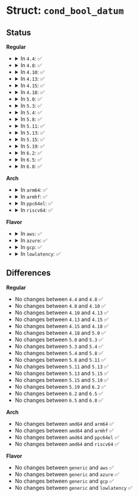 # Struct: <code>cond_bool_datum</code>

## Status
<b>Regular</b>
<ul>
<li>
<details>
<summary>In <code>4.4</code>: ✅</summary>

```c
struct cond_bool_datum {
    __u32 value;
    int state;
};
```
</details>
</li>
<li>
<details>
<summary>In <code>4.8</code>: ✅</summary>

```c
struct cond_bool_datum {
    __u32 value;
    int state;
};
```
</details>
</li>
<li>
<details>
<summary>In <code>4.10</code>: ✅</summary>

```c
struct cond_bool_datum {
    __u32 value;
    int state;
};
```
</details>
</li>
<li>
<details>
<summary>In <code>4.13</code>: ✅</summary>

```c
struct cond_bool_datum {
    __u32 value;
    int state;
};
```
</details>
</li>
<li>
<details>
<summary>In <code>4.15</code>: ✅</summary>

```c
struct cond_bool_datum {
    __u32 value;
    int state;
};
```
</details>
</li>
<li>
<details>
<summary>In <code>4.18</code>: ✅</summary>

```c
struct cond_bool_datum {
    __u32 value;
    int state;
};
```
</details>
</li>
<li>
<details>
<summary>In <code>5.0</code>: ✅</summary>

```c
struct cond_bool_datum {
    __u32 value;
    int state;
};
```
</details>
</li>
<li>
<details>
<summary>In <code>5.3</code>: ✅</summary>

```c
struct cond_bool_datum {
    __u32 value;
    int state;
};
```
</details>
</li>
<li>
<details>
<summary>In <code>5.4</code>: ✅</summary>

```c
struct cond_bool_datum {
    __u32 value;
    int state;
};
```
</details>
</li>
<li>
<details>
<summary>In <code>5.8</code>: ✅</summary>

```c
struct cond_bool_datum {
    __u32 value;
    int state;
};
```
</details>
</li>
<li>
<details>
<summary>In <code>5.11</code>: ✅</summary>

```c
struct cond_bool_datum {
    __u32 value;
    int state;
};
```
</details>
</li>
<li>
<details>
<summary>In <code>5.13</code>: ✅</summary>

```c
struct cond_bool_datum {
    __u32 value;
    int state;
};
```
</details>
</li>
<li>
<details>
<summary>In <code>5.15</code>: ✅</summary>

```c
struct cond_bool_datum {
    __u32 value;
    int state;
};
```
</details>
</li>
<li>
<details>
<summary>In <code>5.19</code>: ✅</summary>

```c
struct cond_bool_datum {
    __u32 value;
    int state;
};
```
</details>
</li>
<li>
<details>
<summary>In <code>6.2</code>: ✅</summary>

```c
struct cond_bool_datum {
    __u32 value;
    int state;
};
```
</details>
</li>
<li>
<details>
<summary>In <code>6.5</code>: ✅</summary>

```c
struct cond_bool_datum {
    __u32 value;
    int state;
};
```
</details>
</li>
<li>
<details>
<summary>In <code>6.8</code>: ✅</summary>

```c
struct cond_bool_datum {
    __u32 value;
    int state;
};
```
</details>
</li>
</ul>
<b>Arch</b>
<ul>
<li>
<details>
<summary>In <code>arm64</code>: ✅</summary>

```c
struct cond_bool_datum {
    __u32 value;
    int state;
};
```
</details>
</li>
<li>
<details>
<summary>In <code>armhf</code>: ✅</summary>

```c
struct cond_bool_datum {
    __u32 value;
    int state;
};
```
</details>
</li>
<li>
<details>
<summary>In <code>ppc64el</code>: ✅</summary>

```c
struct cond_bool_datum {
    __u32 value;
    int state;
};
```
</details>
</li>
<li>
<details>
<summary>In <code>riscv64</code>: ✅</summary>

```c
struct cond_bool_datum {
    __u32 value;
    int state;
};
```
</details>
</li>
</ul>
<b>Flavor</b>
<ul>
<li>
<details>
<summary>In <code>aws</code>: ✅</summary>

```c
struct cond_bool_datum {
    __u32 value;
    int state;
};
```
</details>
</li>
<li>
<details>
<summary>In <code>azure</code>: ✅</summary>

```c
struct cond_bool_datum {
    __u32 value;
    int state;
};
```
</details>
</li>
<li>
<details>
<summary>In <code>gcp</code>: ✅</summary>

```c
struct cond_bool_datum {
    __u32 value;
    int state;
};
```
</details>
</li>
<li>
<details>
<summary>In <code>lowlatency</code>: ✅</summary>

```c
struct cond_bool_datum {
    __u32 value;
    int state;
};
```
</details>
</li>
</ul>

## Differences
<b>Regular</b>
<ul>
<li>
No changes between <code>4.4</code> and <code>4.8</code> ✅
</li>
<li>
No changes between <code>4.8</code> and <code>4.10</code> ✅
</li>
<li>
No changes between <code>4.10</code> and <code>4.13</code> ✅
</li>
<li>
No changes between <code>4.13</code> and <code>4.15</code> ✅
</li>
<li>
No changes between <code>4.15</code> and <code>4.18</code> ✅
</li>
<li>
No changes between <code>4.18</code> and <code>5.0</code> ✅
</li>
<li>
No changes between <code>5.0</code> and <code>5.3</code> ✅
</li>
<li>
No changes between <code>5.3</code> and <code>5.4</code> ✅
</li>
<li>
No changes between <code>5.4</code> and <code>5.8</code> ✅
</li>
<li>
No changes between <code>5.8</code> and <code>5.11</code> ✅
</li>
<li>
No changes between <code>5.11</code> and <code>5.13</code> ✅
</li>
<li>
No changes between <code>5.13</code> and <code>5.15</code> ✅
</li>
<li>
No changes between <code>5.15</code> and <code>5.19</code> ✅
</li>
<li>
No changes between <code>5.19</code> and <code>6.2</code> ✅
</li>
<li>
No changes between <code>6.2</code> and <code>6.5</code> ✅
</li>
<li>
No changes between <code>6.5</code> and <code>6.8</code> ✅
</li>
</ul>
<b>Arch</b>
<ul>
<li>
No changes between <code>amd64</code> and <code>arm64</code> ✅
</li>
<li>
No changes between <code>amd64</code> and <code>armhf</code> ✅
</li>
<li>
No changes between <code>amd64</code> and <code>ppc64el</code> ✅
</li>
<li>
No changes between <code>amd64</code> and <code>riscv64</code> ✅
</li>
</ul>
<b>Flavor</b>
<ul>
<li>
No changes between <code>generic</code> and <code>aws</code> ✅
</li>
<li>
No changes between <code>generic</code> and <code>azure</code> ✅
</li>
<li>
No changes between <code>generic</code> and <code>gcp</code> ✅
</li>
<li>
No changes between <code>generic</code> and <code>lowlatency</code> ✅
</li>
</ul>
